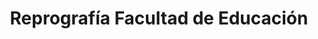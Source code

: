 ---
title: "Reprografía Facultad de Educación"
url: /burgos/reprografia-facultad-de-educacion/
shop: Kopieren
---